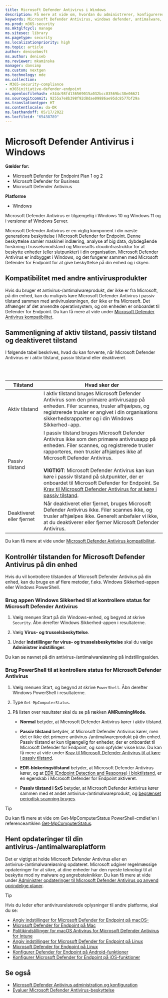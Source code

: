 ```yaml
---
title: Microsoft Defender Antivirus i Windows
description: Få mere at vide om, hvordan du administrerer, konfigurerer og bruger Microsoft Defender Antivirus, indbygget antimalware og antivirusbeskyttelse.
keywords: Microsoft Defender Antivirus, windows defender, antimalware, scep, system center endpoint protection, system center configuration manager, virus, malware, trussel, registrering, beskyttelse, sikkerhed
ms.prod: m365-security
ms.mktglfcycl: manage
ms.sitesec: library
ms.pagetype: security
ms.localizationpriority: high
ms.topic: article
author: denisebmsft
ms.author: deniseb
ms.reviewer: mkaminska
manager: dansimp
ms.custom: nextgen
ms.technology: mde
ms.collection:
- M365-security-compliance
- m365initiative-defender-endpoint
ms.openlocfilehash: e344c98fd136569015a032bcc83569bc38e06621
ms.sourcegitcommit: 9255a7e8b398f92d8dae09886ae95dc8577bf29a
ms.translationtype: HT
ms.contentlocale: da-DK
ms.lasthandoff: 05/17/2022
ms.locfileid: "65438789"
---
```

# <a name="microsoft-defender-antivirus-in-windows"></a>Microsoft Defender Antivirus i Windows

**Gælder for:**

- Microsoft Defender for Endpoint Plan 1 og 2
- Microsoft Defender for Business
- Microsoft Defender Antivirus

**Platforme**
- Windows 

Microsoft Defender Antivirus er tilgængelig i Windows 10 og Windows 11 og i versioner af Windows Server.

Microsoft Defender Antivirus er en vigtig komponent i din næste generations beskyttelse i Microsoft Defender for Endpoint. Denne beskyttelse samler maskinel indlæring, analyse af big data, dybdegående forskning i trusselsmodstand og Microsofts cloudinfrastruktur for at beskytte enheder (eller slutpunkter) i din organisation. Microsoft Defender Antivirus er indbygget i Windows, og det fungerer sammen med Microsoft Defender for Endpoint for at give beskyttelse på din enhed og i skyen.

## <a name="compatibility-with-other-antivirus-products"></a>Kompatibilitet med andre antivirusprodukter

Hvis du bruger et antivirus-/antimalwareprodukt, der ikke er fra Microsoft, på din enhed, kan du muligvis køre Microsoft Defender Antivirus i passiv tilstand sammen med antivirusløsningen, der ikke er fra Microsoft. Det afhænger af det anvendte operativsystem, og om enheden er onboardet til Defender for Endpoint. Du kan få mere at vide under [Microsoft Defender Antivirus kompatibilitet](microsoft-defender-antivirus-compatibility.md).

## <a name="comparing-active-mode-passive-mode-and-disabled-mode"></a>Sammenligning af aktiv tilstand, passiv tilstand og deaktiveret tilstand

I følgende tabel beskrives, hvad du kan forvente, når Microsoft Defender Antivirus er i aktiv tilstand, passiv tilstand eller deaktiveret.

<br/><br/>

| Tilstand | Hvad sker der |
|---|---|
| Aktiv tilstand | I aktiv tilstand bruges Microsoft Defender Antivirus som den primære antivirusapp på enheden. Filer scannes, trusler afhjælpes, og registrerede trusler er angivet i din organisations sikkerhedsrapporter og i din Windows Sikkerhed-app. |
| Passiv tilstand | I passiv tilstand bruges Microsoft Defender Antivirus ikke som den primære antivirusapp på enheden. Filer scannes, og registrerede trusler rapporteres, men trusler afhjælpes ikke af Microsoft Defender Antivirus. <br/><br/> **VIGTIGT**: Microsoft Defender Antivirus kan kun køre i passiv tilstand på slutpunkter, der er onboardet til Microsoft Defender for Endpoint. Se [Krav til Microsoft Defender Antivirus for at køre i passiv tilstand](microsoft-defender-antivirus-compatibility.md#requirements-for-microsoft-defender-antivirus-to-run-in-passive-mode). |
| Deaktiveret eller fjernet | Når deaktiveret eller fjernet, bruges Microsoft Defender Antivirus ikke. Filer scannes ikke, og trusler afhjælpes ikke. Generelt anbefaler vi ikke, at du deaktiverer eller fjerner Microsoft Defender Antivirus. |

Du kan få mere at vide under [Microsoft Defender Antivirus kompatibilitet](microsoft-defender-antivirus-compatibility.md).

## <a name="check-the-state-of-microsoft-defender-antivirus-on-your-device"></a>Kontrollér tilstanden for Microsoft Defender Antivirus på din enhed

Hvis du vil kontrollere tilstanden af Microsoft Defender Antivirus på din enhed, kan du bruge en af flere metoder, f.eks. Windows Sikkerhed-appen eller Windows PowerShell.

### <a name="use-the-windows-security-app-to-check-status-of-microsoft-defender-antivirus"></a>Brug appen Windows Sikkerhed til at kontrollere status for Microsoft Defender Antivirus

1. Vælg menuen Start på din Windows-enhed, og begynd at skrive `Security`. Åbn derefter Windows Sikkerhed-appen i resultaterne.

2. Vælg **Virus- og trusselsbeskyttelse**.

3. Under **Indstillinger for virus- og trusselsbeskyttelse** skal du vælge **Administrer indstillinger**.

Du kan se navnet på din antivirus-/antimalwareløsning på indstillingssiden.

### <a name="use-powershell-to-check-status-of-microsoft-defender-antivirus"></a>Brug PowerShell til at kontrollere status for Microsoft Defender Antivirus

1. Vælg menuen Start, og begynd at skrive `PowerShell`. Åbn derefter Windows PowerShell i resultaterne.

2. Type `Get-MpComputerStatus`.

3. På listen over resultater skal du se på rækken **AMRunningMode**.

   - **Normal** betyder, at Microsoft Defender Antivirus kører i aktiv tilstand.

   - **Passiv tilstand** betyder, at Microsoft Defender Antivirus kører, men det er ikke det primære antivirus-/antimalwareprodukt på din enhed. Passiv tilstand er kun tilgængelig for enheder, der er onboardet til Microsoft Defender for Endpoint, og som opfylder visse krav. Du kan få mere at vide under [Krav til Microsoft Defender Antivirus til at køre i passiv tilstand](microsoft-defender-antivirus-compatibility.md#requirements-for-microsoft-defender-antivirus-to-run-in-passive-mode).

   - **EDR-blokeringstilstand** betyder, at Microsoft Defender Antivirus kører, og at [EDR (Endpoint Detection and Response) i bloktilstand](edr-in-block-mode.md), er en egenskab i Microsoft Defender for Endpoint aktiveret.

   - **Passiv tilstand i SxS** betyder, at Microsoft Defender Antivirus kører sammen med et andet antivirus-/antimalwareprodukt, og [begrænset periodisk scanning bruges](limited-periodic-scanning-microsoft-defender-antivirus.md).

> [!TIP]
> Du kan få mere at vide om Get-MpComputerStatus PowerShell-cmdlet'en i referenceartiklen [Get-MpComputerStatus](/powershell/module/defender/get-mpcomputerstatus).

## <a name="get-your-antivirusantimalware-platform-updates"></a>Hent opdateringer til din antivirus-/antimalwareplatform

Det er vigtigt at holde Microsoft Defender Antivirus eller en antivirus-/antimalwareløsning opdateret. Microsoft udgiver regelmæssige opdateringer for at sikre, at dine enheder har den nyeste teknologi til at beskytte mod ny malware og angrebsteknikker. Du kan få mere at vide under [Administrer opdateringer til Microsoft Defender Antivirus og anvend oprindelige planer](manage-updates-baselines-microsoft-defender-antivirus.md).

> [!TIP]
> Hvis du leder efter antivirusrelaterede oplysninger til andre platforme, skal du se:
> - [Angiv indstillinger for Microsoft Defender for Endpoint på macOS-](mac-preferences.md)
> - [Microsoft Defender for Endpoint på Mac](microsoft-defender-endpoint-mac.md)
> - [Politikindstillinger for macOS Antivirus for Microsoft Defender Antivirus for Intune](/mem/intune/protect/antivirus-microsoft-defender-settings-macos)
> - [Angiv indstillinger for Microsoft Defender for Endpoint på Linux](linux-preferences.md)
> - [Microsoft Defender for Endpoint på Linux](microsoft-defender-endpoint-linux.md)
> - [Konfigurer Defender for Endpoint på Android-funktioner](android-configure.md)
> - [Konfigurer Microsoft Defender for Endpoint på iOS-funktioner](ios-configure-features.md)

## <a name="see-also"></a>Se også

- [Microsoft Defender Antivirus administration og konfiguration](configuration-management-reference-microsoft-defender-antivirus.md)
- [Evaluer Microsoft Defender Antivirus-beskyttelse](evaluate-microsoft-defender-antivirus.md)
